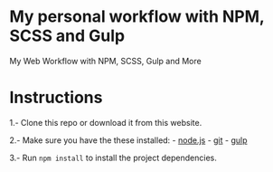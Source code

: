# My personal workflow with NPM, SCSS and Gulp
My Web Workflow with NPM, SCSS, Gulp and More

# Instructions

1.- Clone this repo or download it from this website.

2.- Make sure you have the these installed: 
    - [node.js](http://nodejs.org/)
    - [git](http://git-scm.com/)
    - [gulp](http://gulpjs.com/)

3.- Run `npm install` to install the project dependencies.
